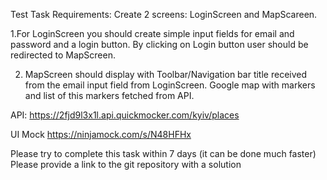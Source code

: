 Test Task Requirements:
Create 2 screens: LoginScreen and MapScareen.

1.For LoginScreen you should create simple input fields for email and password and a login button. By clicking on Login button user should be redirected to MapScreen.

2. MapScreen should display with Toolbar/Navigation bar title received from the email input field from LoginScreen. Google map with markers and list of this markers fetched from API.

API:
https://2fjd9l3x1l.api.quickmocker.com/kyiv/places

UI Mock
https://ninjamock.com/s/N48HFHx

Please try to complete this task within 7 days (it can be done much faster)
Please provide a link to the git repository with a solution

